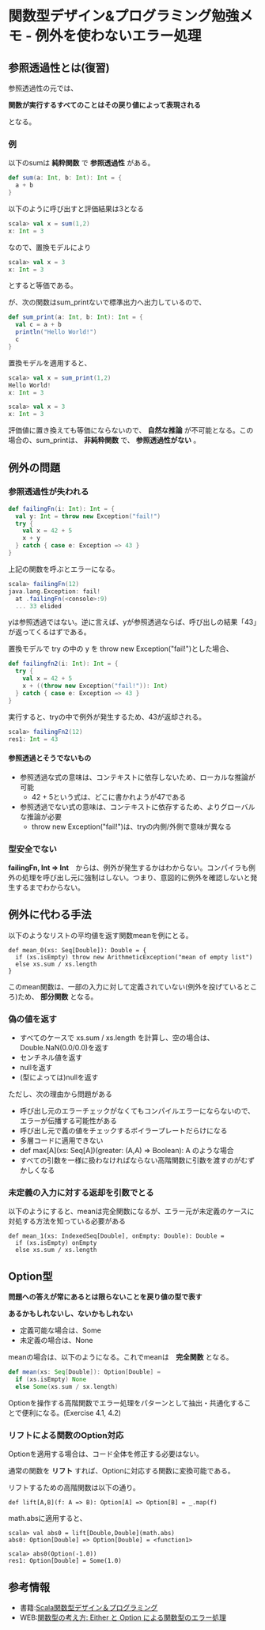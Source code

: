 # 関数型デザイン&プログラミング勉強メモ - 例外を使わないエラー処理
## 参照透過性とは(復習)

参照透過性の元では、


  __関数が実行するすべてのことはその戻り値によって表現される__


となる。

### 例

以下のsumは __純粋関数__ で __参照透過性__ がある。

```Scala
def sum(a: Int, b: Int): Int = {
  a + b
}
```

以下のように呼び出すと評価結果は3となる

```Scala
scala> val x = sum(1,2)
x: Int = 3
```

なので、置換モデルにより

```Scala
scala> val x = 3
x: Int = 3
```

とすると等価である。

が、次の関数はsum_printないで標準出力へ出力しているので、

```Scala
def sum_print(a: Int, b: Int): Int = {
  val c = a + b
  println("Hello World!")
  c
}
```

置換モデルを適用すると、

```Scala
scala> val x = sum_print(1,2)
Hello World!
x: Int = 3

scala> val x = 3
x: Int = 3
```

評価値に置き換えても等価にならないので、 __自然な推論__ が不可能となる。この場合の、sum_printは、 __非純粋関数__ で、 __参照透過性がない__ 。

## 例外の問題
### 参照透過性が失われる

```Scala
def failingFn(i: Int): Int = {
  val y: Int = throw new Exception("fail!")
  try {
    val x = 42 + 5
    x + y
  } catch { case e: Exception => 43 }
}
```

上記の関数を呼ぶとエラーになる。

```Scala
scala> failingFn(12)
java.lang.Exception: fail!
  at .failingFn(<console>:9)
  ... 33 elided
```

yは参照透過ではない。逆に言えば、yが参照透過ならば、呼び出しの結果「43」が返ってくるはずである。

置換モデルで try の中の y を throw new Exception("fail!")とした場合、

```Scala
def failingfn2(i: Int): Int = {
  try {
    val x = 42 + 5
    x + ((throw new Exception("fail!")): Int)
  } catch { case e: Exception => 43 }
}
```

実行すると、tryの中で例外が発生するため、43が返却される。

```Scala
scala> failingFn2(12)
res1: Int = 43
```

#### 参照透過とそうでないもの

* 参照透過な式の意味は、コンテキストに依存しないため、ローカルな推論が可能
    * 42 + 5という式は、どこに書かれようが47である
* 参照透過でない式の意味は、コンテキストに依存するため、よりグローバルな推論が必要
    * throw new Exception("fail!")は、tryの内側/外側で意味が異なる

### 型安全でない
__failingFn, Int => Int__　からは、例外が発生するかはわからない。コンパイラも例外の処理を呼び出し元に強制はしない。つまり、意図的に例外を確認しないと発生するまでわからない。

## 例外に代わる手法

以下のようなリストの平均値を返す関数meanを例にとる。

```
def mean_0(xs: Seq[Double]): Double = {
  if (xs.isEmpty) throw new ArithmeticException("mean of empty list")
  else xs.sum / xs.length
}
```

このmean関数は、一部の入力に対して定義されていない(例外を投げているところ)ため、 __部分関数__ となる。

### 偽の値を返す
* すべてのケースで xs.sum / xs.length を計算し、空の場合は、
Double.NaN(0.0/0.0)を返す
* センチネル値を返す
* nullを返す
* (型によっては)nullを返す

ただし、次の理由から問題がある

* 呼び出し元のエラーチェックがなくてもコンパイルエラーにならないので、エラーが伝播する可能性がある
* 呼び出し元で義の値をチェックするボイラープレートだらけになる
* 多層コードに適用できない
 * def max[A](xs: Seq[A])(greater: (A,A) => Boolean): A のような場合
* すべての引数を一様に扱わなければならない高階関数に引数を渡すのがむずかしくなる

### 未定義の入力に対する返却を引数でとる

以下のようにすると、meanは完全関数になるが、エラー元が未定義のケースに対処する方法を知っている必要がある

```
def mean_1(xs: IndexedSeq[Double], onEmpty: Double): Double =
  if (xs.isEmpty) onEmpty
  else xs.sum / xs.length
```

## Option型

__問題への答えが常にあるとは限らないことを戻り値の型で表す__

__あるかもしれないし、ないかもしれない__

* 定義可能な場合は、Some
* 未定義の場合は、None

meanの場合は、以下のようになる。これでmeanは　__完全関数__ となる。

```Scala
def mean(xs: Seq[Double]): Option[Double] =
  if (xs.isEmpty) None
  else Some(xs.sum / sx.length)
```

Optionを操作する高階関数でエラー処理をパターンとして抽出・共通化することで便利になる。(Exercise 4.1, 4.2)

### リフトによる関数のOption対応
Optionを適用する場合は、コード全体を修正する必要はない。

通常の関数を __リフト__ すれば、Optionに対応する関数に変換可能である。

リフトするための高階関数は以下の通り。

```
def lift[A,B](f: A => B): Option[A] => Option[B] = _.map(f)
```

math.absに適用すると、

```
scala> val abs0 = lift[Double,Double](math.abs)
abs0: Option[Double] => Option[Double] = <function1>

scala> abs0(Option(-1.0))
res1: Option[Double] = Some(1.0)
```

## 参考情報
* 書籍:[Scala関数型デザイン＆プログラミング](http://www.amazon.co.jp/Scala%E9%96%A2%E6%95%B0%E5%9E%8B%E3%83%87%E3%82%B6%E3%82%A4%E3%83%B3-%E3%83%97%E3%83%AD%E3%82%B0%E3%83%A9%E3%83%9F%E3%83%B3%E3%82%B0-%E2%80%95Scalaz%E3%82%B3%E3%83%B3%E3%83%88%E3%83%AA%E3%83%93%E3%83%A5%E3%83%BC%E3%82%BF%E3%83%BC%E3%81%AB%E3%82%88%E3%82%8B%E9%96%A2%E6%95%B0%E5%9E%8B%E5%BE%B9%E5%BA%95%E3%82%AC%E3%82%A4%E3%83%89-impress-gear/dp/4844337769)
* WEB:[関数型の考え方: Either と Option による関数型のエラー処理](https://www.ibm.com/developerworks/jp/java/library/j-ft13/)
